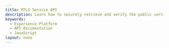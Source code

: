 ```yaml
---
title: MTLS Service API
description: Learn how to securely retrieve and verify the public certificates issued by Adobe.
keywords: 
  - Experience Platform
  - API Documentation
  - JavaScript
layout: none
--- 
```

<RedoclyAPIBlock src="/experience-platform-apis/swagger-specs/mtls-service.yaml"/>

